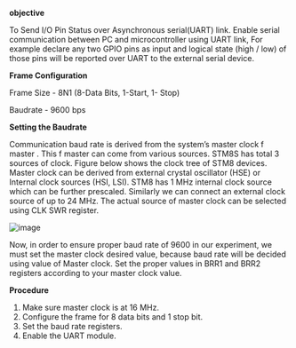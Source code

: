 **objective**

To Send I/O Pin Status over Asynchronous serial(UART) link. Enable serial
communication between PC and microcontroller
using UART link, For example declare any
two GPIO pins as input and logical state (high / low) of those pins will be reported over UART
to the external serial device.

**Frame Configuration**

Frame Size - 8N1 (8-Data Bits, 1-Start, 1- Stop)

Baudrate - 9600 bps

**Setting the Baudrate**

Communication baud rate is derived from the system’s master clock f master . This f master can come
from various sources. STM8S has total 3 sources of clock. Figure below shows the clock tree of
STM8 devices. Master clock can be derived from external crystal oscillator (HSE) or Internal
clock sources (HSI, LSI). STM8 has 1 MHz internal clock source which can be further prescaled.
Similarly we can connect an external clock source of up to 24 MHz. The actual source of master
clock can be selected using CLK SWR register.

![image](https://cloud.githubusercontent.com/assets/25156625/26523889/2562e076-4340-11e7-9e08-ff30f6d0e0b9.png)

Now, in order to ensure proper baud rate of 9600 in our experiment, we must set the master clock
desired value, because baud rate will be decided using value of Master clock. Set the proper
values in BRR1 and BRR2 registers according to your master clock value.

**Procedure**
1. Make sure master clock is at 16 MHz.
2. Configure the frame for 8 data bits and 1 stop bit.
3. Set the baud rate registers.
4. Enable the UART module.
